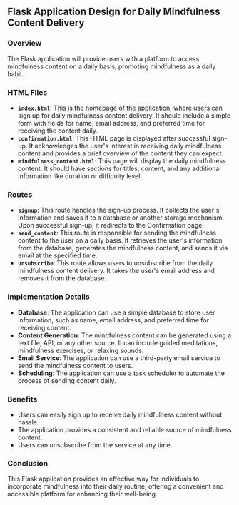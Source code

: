 ## Flask Application Design for Daily Mindfulness Content Delivery

### Overview
The Flask application will provide users with a platform to access mindfulness content on a daily basis, promoting mindfulness as a daily habit.

### HTML Files
- **`index.html`**: This is the homepage of the application, where users can sign up for daily mindfulness content delivery. It should include a simple form with fields for name, email address, and preferred time for receiving the content daily.
- **`confirmation.html`**: This HTML page is displayed after successful sign-up. It acknowledges the user's interest in receiving daily mindfulness content and provides a brief overview of the content they can expect.
- **`mindfulness_content.html`**: This page will display the daily mindfulness content. It should have sections for titles, content, and any additional information like duration or difficulty level.

### Routes
- **`signup`**: This route handles the sign-up process. It collects the user's information and saves it to a database or another storage mechanism. Upon successful sign-up, it redirects to the Confirmation page.
- **`send_content`**: This route is responsible for sending the mindfulness content to the user on a daily basis. It retrieves the user's information from the database, generates the mindfulness content, and sends it via email at the specified time.
- **`unsubscribe`**: This route allows users to unsubscribe from the daily mindfulness content delivery. It takes the user's email address and removes it from the database.

### Implementation Details
- **Database**: The application can use a simple database to store user information, such as name, email address, and preferred time for receiving content.
- **Content Generation**: The mindfulness content can be generated using a text file, API, or any other source. It can include guided meditations, mindfulness exercises, or relaxing sounds.
- **Email Service**: The application can use a third-party email service to send the mindfulness content to users.
- **Scheduling**: The application can use a task scheduler to automate the process of sending content daily.

### Benefits
- Users can easily sign up to receive daily mindfulness content without hassle.
- The application provides a consistent and reliable source of mindfulness content.
- Users can unsubscribe from the service at any time.

### Conclusion
This Flask application provides an effective way for individuals to incorporate mindfulness into their daily routine, offering a convenient and accessible platform for enhancing their well-being.
